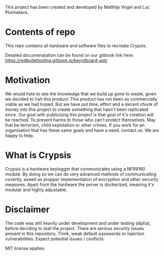 This project has been created and developed by Matthijs Vogel and Luc Pluimakers.

# Contents of repo
This repo contains all hardware and software files to recreate Crypsis.

Detailed documenatation can be found on our gitbook link here: https://redbullettooling.gitbook.io/keyvilboard-apt/

# Motivation
We would hate to see the knowledge that we build up gone to waste, given we decided to halt this product. This product has not been as commercially viable as we had hoped. But we have put time, effort and a decent chunk of money into this project to create something that hasn't been replicated since. Our goal with publicizing this project is that goal of it's creation will be reached. To prevent harms to those who can't protect themselves. May that be terrorism, child explotation or other crimes. If you work for an organisation that has these same goals and have a need, contact us. We are happy to help.

# What is Crypsis
Crypsis is a hardware keylogger that communicates using a NFR9160 module. By doing so we can do very advanced methods of communicating covertly, aswell as propper implementation of encryption and other security measures. Apart from the hardware the server is dockerized, meaning it's modular and highly adjustable.

# Disclaimer

The code was still heavily under development and under testing (alpha), before deciding to stall the project. There are serious security issues present in this repository. Think, weak default passwords or injection vulnerabilities. Expect potential issues / conflicts.

MIT license applies.